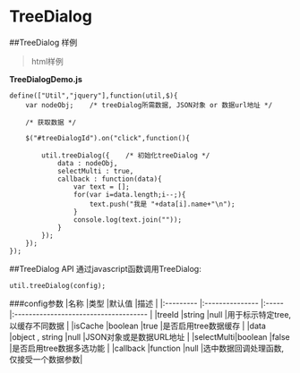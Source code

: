 TreeDialog
==========

##TreeDialog 样例

>html样例

**TreeDialogDemo.js**
```
define(["Util","jquery"],function(util,$){
    var nodeObj;    /* treeDialog所需数据, JSON对象 or 数据url地址 */

    /* 获取数据 */

    $("#treeDialogId").on("click",function(){

        util.treeDialog({    /* 初始化treeDialog */
            data : nodeObj,
            selectMulti : true,
            callback : function(data){
                var text = [];
                for(var i=data.length;i--;){
                    text.push("我是 "+data[i].name+"\n");
                }
                console.log(text.join(""));
            }
        });
    });
});
```
##TreeDialog API
通过javascript函数调用TreeDialog:
```
util.treeDialog(config);
```
###config参数
|名称       |类型             |默认值 |描述                                   |
|:--------- |:--------------- |:----- |:------------------------------------- |
|treeId     |string           |null   |用于标示特定tree,以缓存不同数据        |
|isCache    |boolean          |true   |是否启用tree数据缓存                   |
|data       |object , string  |null   |JSON对象或是数据URL地址                |
|selectMulti|boolean          |false  |是否启用tree数据多选功能               |
|callback   |function         |null   |选中数据回调处理函数,仅接受一个数据参数|